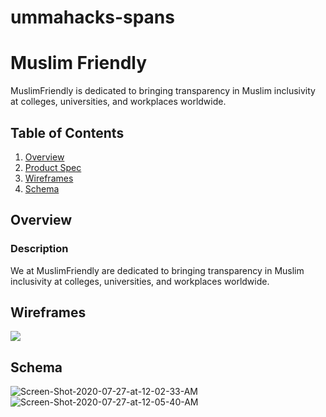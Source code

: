 # ummahacks-spans
# Muslim Friendly

MuslimFriendly is dedicated to bringing transparency in Muslim inclusivity at colleges, universities, and workplaces worldwide.

## Table of Contents
1. [Overview](#Overview)
1. [Product Spec](#Product-Spec)
1. [Wireframes](#Wireframes)
1. [Schema](#Schema)

## Overview
### Description
We at MuslimFriendly are dedicated to bringing transparency in Muslim inclusivity at colleges, universities, and workplaces worldwide.


## Wireframes
<img src="https://i.ibb.co/B39TYbg/Land.png" >

## Schema
<img src="https://i.ibb.co/QbPTs6y/Screen-Shot-2020-07-27-at-12-02-33-AM.png" alt="Screen-Shot-2020-07-27-at-12-02-33-AM" border="0">
<img src="https://i.ibb.co/dJHbNdV/Screen-Shot-2020-07-27-at-12-05-40-AM.png" alt="Screen-Shot-2020-07-27-at-12-05-40-AM" border="0">
